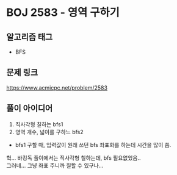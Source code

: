 # BOJ 2583 - 영역 구하기

## 알고리즘 태그
- BFS

## 문제 링크
https://www.acmicpc.net/problem/2583


## 풀이 아이디어
1. 직사각형 칠하는 bfs1  
2. 영역 개수, 넓이를 구하느 bfs2  
+ bfs1 구할 때, 입력값이 원래 쓰던 bfs 좌표화를 하는데 시간을 많이 씀.  

헉... 바킹독 풀이에서는 직사각형 칠하는데, bfs 필요없었음..   
그러네... 그냥 좌표 주니까 칠할 수 있구나...
